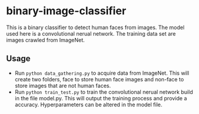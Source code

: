 # binary-image-classifier
This is a binary classifier to detect human faces from images. The model used here is a convolutional nerual network. The training data set are images crawled from ImageNet.
## Usage
* Run `python data_gathering.py` to acquire data from ImageNet. This will create two folders, face to store human face images and non-face to store images that are not human faces.
* Run `python train_test.py` to train the convolutional nerual network build in the file model.py. This will output the training process and provide a accuracy. Hyperparameters can be altered in the model file.
